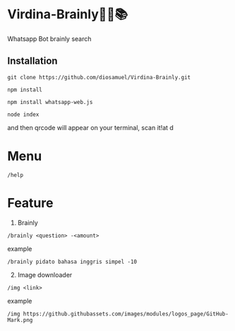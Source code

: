 # Virdina-Brainly👩‍💻📚
Whatsapp Bot brainly search

## Installation 
`git clone https://github.com/diosamuel/Virdina-Brainly.git`

`npm install`

`npm install whatsapp-web.js`

`node index`

and then qrcode will appear on your terminal, scan it!at d

# Menu
`/help`

# Feature

1. Brainly
  
  `/brainly <question> -<amount>`
  
  example
  
  `/brainly pidato bahasa inggris simpel -10`

2. Image downloader
  
  `/img <link>`
  
  example
  
  `/img https://github.githubassets.com/images/modules/logos_page/GitHub-Mark.png`
